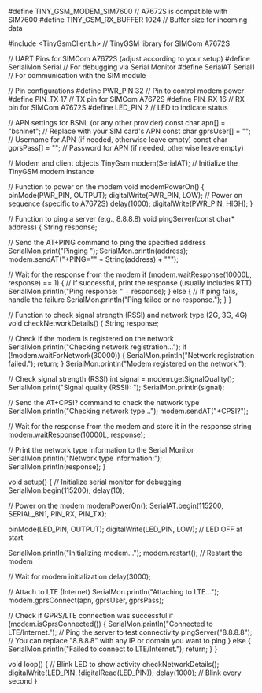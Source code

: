#define TINY_GSM_MODEM_SIM7600  // A7672S is compatible with SIM7600
#define TINY_GSM_RX_BUFFER 1024  // Buffer size for incoming data

#include <TinyGsmClient.h>       // TinyGSM library for SIMCom A7672S

// UART Pins for SIMCom A7672S (adjust according to your setup)
#define SerialMon Serial  // For debugging via Serial Monitor
#define SerialAT Serial1  // For communication with the SIM module

// Pin configurations
#define PWR_PIN 32  // Pin to control modem power
#define PIN_TX 17   // TX pin for SIMCom A7672S
#define PIN_RX 16   // RX pin for SIMCom A7672S
#define LED_PIN 2   // LED to indicate status

// APN settings for BSNL (or any other provider)
const char apn[] = "bsnlnet";    // Replace with your SIM card's APN
const char gprsUser[] = "";      // Username for APN (if needed, otherwise leave empty)
const char gprsPass[] = "";      // Password for APN (if needed, otherwise leave empty)

// Modem and client objects
TinyGsm modem(SerialAT);  // Initialize the TinyGSM modem instance

// Function to power on the modem
void modemPowerOn() {
  pinMode(PWR_PIN, OUTPUT);
  digitalWrite(PWR_PIN, LOW);  // Power on sequence (specific to A7672S)
  delay(1000);
  digitalWrite(PWR_PIN, HIGH);
}

// Function to ping a server (e.g., 8.8.8.8)
void pingServer(const char* address) {
  String response;

  // Send the AT+PING command to ping the specified address
  SerialMon.print("Pinging ");
  SerialMon.println(address);
  modem.sendAT("+PING=\"" + String(address) + "\"");
  
  // Wait for the response from the modem
  if (modem.waitResponse(10000L, response) == 1) {
    // If successful, print the response (usually includes RTT)
    SerialMon.println("Ping response: " + response);
  } else {
    // If ping fails, handle the failure
    SerialMon.println("Ping failed or no response.");
  }
}

// Function to check signal strength (RSSI) and network type (2G, 3G, 4G)
void checkNetworkDetails() {
  String response;

  // Check if the modem is registered on the network
  SerialMon.println("Checking network registration...");
  if (!modem.waitForNetwork(30000)) {
    SerialMon.println("Network registration failed.");
    return;
  }
  SerialMon.println("Modem registered on the network.");

  // Check signal strength (RSSI)
  int signal = modem.getSignalQuality();
  SerialMon.print("Signal quality (RSSI): ");
  SerialMon.println(signal);

  // Send the AT+CPSI? command to check the network type
  SerialMon.println("Checking network type...");
  modem.sendAT("+CPSI?");
  
  // Wait for the response from the modem and store it in the response string
  modem.waitResponse(10000L, response);
  
  // Print the network type information to the Serial Monitor
  SerialMon.println("Network type information:");
  SerialMon.println(response);
}

void setup() {
  // Initialize serial monitor for debugging
  SerialMon.begin(115200);
  delay(10);

  // Power on the modem
  modemPowerOn();
  SerialAT.begin(115200, SERIAL_8N1, PIN_RX, PIN_TX);

  pinMode(LED_PIN, OUTPUT);
  digitalWrite(LED_PIN, LOW);  // LED OFF at start

  SerialMon.println("Initializing modem...");
  modem.restart();  // Restart the modem

  // Wait for modem initialization
  delay(3000);

  // Attach to LTE (Internet)
  SerialMon.println("Attaching to LTE...");
  modem.gprsConnect(apn, gprsUser, gprsPass);

  // Check if GPRS/LTE connection was successful
  if (modem.isGprsConnected()) {
    SerialMon.println("Connected to LTE/Internet.");
    // Ping the server to test connectivity
    pingServer("8.8.8.8");  // You can replace "8.8.8.8" with any IP or domain you want to ping
  } else {
    SerialMon.println("Failed to connect to LTE/Internet.");
    return;
  }
}

void loop() {
  // Blink LED to show activity
  checkNetworkDetails();
  digitalWrite(LED_PIN, !digitalRead(LED_PIN));
  delay(1000);  // Blink every second
}

